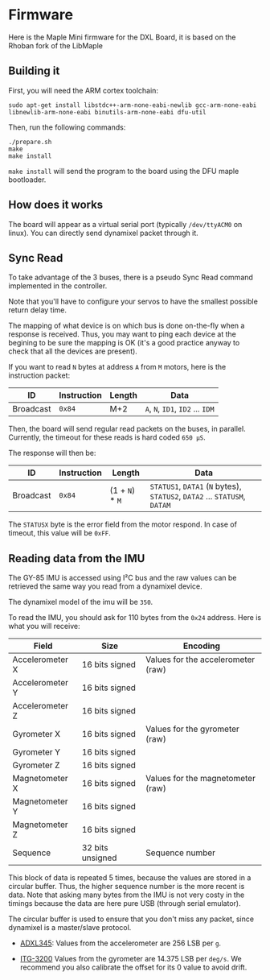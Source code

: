 # Firmware

Here is the Maple Mini firmware for the DXL Board, it is based on the
Rhoban fork of the LibMaple

## Building it

First, you will need the ARM cortex toolchain:

```
sudo apt-get install libstdc++-arm-none-eabi-newlib gcc-arm-none-eabi libnewlib-arm-none-eabi binutils-arm-none-eabi dfu-util
```

Then, run the following commands:

```
./prepare.sh
make
make install
```

`make install` will send the program to the board using the DFU maple bootloader.

## How does it works

The board will appear as a virtual serial port (typically `/dev/ttyACM0` on linux).
You can directly send dynamixel packet through it.

## Sync Read

To take advantage of the 3 buses, there is a pseudo Sync Read command implemented
in the controller.

Note that you'll have to configure your servos to have the smallest possible 
return delay time.

The mapping of what device is on which bus is done on-the-fly when a response
is received. Thus, you may want to ping each device at the begining to be sure
the mapping is OK (it's a good practice anyway to check that all the devices are
present).

If you want to read `N` bytes at address `A` from `M` motors, here is the instruction
packet:

ID             | Instruction | Length | Data
---------------|-------------|--------|---------------------------------
Broadcast      | `0x84`      | M+2    | `A`, `N`, `ID1`, `ID2` ... `IDM`

Then, the board will send regular read packets on the buses, in parallel. Currently,
the timeout for these reads is hard coded `650 µS`.

The response will then be:

ID             | Instruction | Length | Data
---------------|-------------|--------|---------------------------------
Broadcast      | `0x84`      | (1 + `N`) * `M`    | `STATUS1`, `DATA1` (`N` bytes), `STATUS2`, `DATA2` ... `STATUSM`, `DATAM`

The `STATUSX` byte is the error field from the motor respond. In case of timeout, this
value will be `0xFF`.

## Reading data from the IMU

The GY-85 IMU is accessed using I²C bus and the raw values can be retrieved the same
way you read from a dynamixel device.

The dynamixel model of the imu will be `350`.

To read the IMU, you should ask for 110 bytes from the `0x24` address. Here is what you
will receive:


Field           | Size             | Encoding   
----------------|------------------|--------------------------
Accelerometer X | 16 bits signed   | Values for the accelerometer (raw)
Accelerometer Y | 16 bits signed   | 
Accelerometer Z | 16 bits signed   | 
Gyrometer X     | 16 bits signed   | Values for the gyrometer (raw)
Gyrometer Y     | 16 bits signed   | 
Gyrometer Z     | 16 bits signed   | 
Magnetometer X  | 16 bits signed   | Values for the magnetometer (raw)
Magnetometer Y  | 16 bits signed   | 
Magnetometer Z  | 16 bits signed   | 
Sequence        | 32 bits unsigned | Sequence number

This block of data is repeated 5 times, because the values are stored in a circular
buffer. Thus, the higher sequence number is the more recent is data. Note that asking
many bytes from the IMU is not very costy in the timings because the data are
here pure USB (through serial emulator).

The circular buffer is used to ensure that you don't miss any packet, since dynamixel
is a master/slave protocol.

* [ADXL345](http://www.analog.com/media/en/technical-documentation/data-sheets/ADXL345.pdf): Values from the accelerometer are 256 LSB per `g`.

* [ITG-3200](https://www.sparkfun.com/datasheets/Sensors/Gyro/PS-ITG-3200-00-01.4.pdf) Values from the gyrometer are 14.375 LSB per `deg/s`. We recommend you also calibrate the offset for its 0 value to avoid drift.

